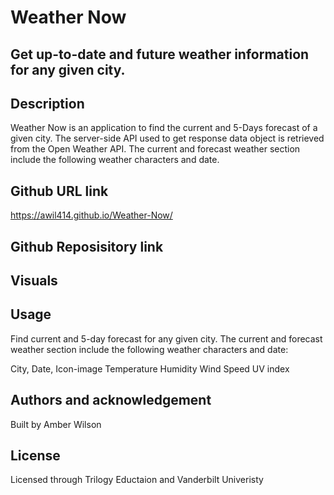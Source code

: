 # Weather Now

## Get up-to-date and future weather information for any given city.

## Description
Weather Now is an application to find the current and 5-Days forecast of a given city. The server-side API used to get response data object is retrieved from the Open Weather API. The current and forecast weather section include the following weather characters and date.

## Github URL link
 https://awil414.github.io/Weather-Now/
 
 ## Github Reposisitory link

 ## Visuals

 ## Usage
Find current and 5-day forecast for any given city. The current and forecast weather section include the following weather characters and date:

City, Date, Icon-image 
Temperature 
Humidity 
Wind Speed 
UV index 

## Authors and acknowledgement
Built by Amber Wilson

## License
Licensed through Trilogy Eductaion and Vanderbilt Univeristy 
